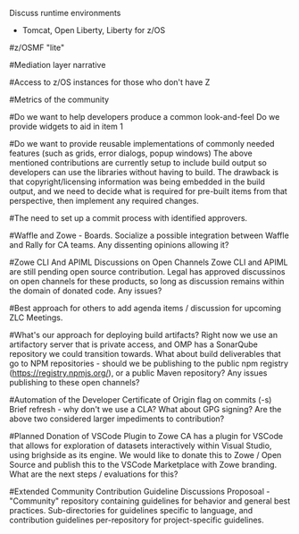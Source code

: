 Discuss runtime environments
  - Tomcat, Open Liberty, Liberty for z/OS
  
#z/OSMF "lite" 

#Mediation layer narrative 

#Access to z/OS instances for those who don't have Z 

#Metrics of the community 

#Do we want to help developers produce a common look-and-feel
Do we provide widgets to aid in item 1

#Do we want to provide reusable implementations of commonly needed features (such as grids, error dialogs, popup windows)
The above mentioned contributions are currently setup to include build output so developers can use the libraries without having to build. The drawback is that copyright/licensing information was being embedded in the build output, and we need to decide what is required for pre-built items from that perspective, then implement any required changes.

#The need to set up a commit process with identified approvers.

#Waffle and Zowe - Boards.
Socialize a possible integration between Waffle and Rally for CA teams. Any dissenting opinions allowing it?

#Zowe CLI And APIML Discussions on Open Channels
Zowe CLI and APIML are still pending open source contribution. Legal has approved discussinos on open channels for these products, so long as discussion remains within the domain of donated code. Any issues?

#Best approach for others to add agenda items / discussion for upcoming ZLC Meetings.

#What's our approach for deploying build artifacts?
Right now we use an artifactory server that is private access, and OMP has a SonarQube repository we could transition towards. What about build deliverables that go to NPM repositories - should we be publishing to the public npm registry (https://registry.npmjs.org/), or a public Maven repository? Any issues publishing to these open channels?

#Automation of the Developer Certificate of Origin flag on commits (-s)
Brief refresh - why don't we use a CLA?
What about GPG signing?
Are the above two considered larger impediments to contribution?

#Planned Donation of VSCode Plugin to Zowe
CA has a plugin for VSCode that allows for exploration of datasets interactively within Visual Studio, using brighside as its engine. We would like to donate this to Zowe / Open Source and publish this to the VSCode Marketplace with Zowe branding. What are the next steps / evaluations for this?

#Extended Community Contribution Guideline Discussions
Proposoal - "Community" repository containing guidelines for behavior and general best practices. Sub-directories for guidelines specific to language, and contribution guidelines per-repository for project-specific guidelines.
